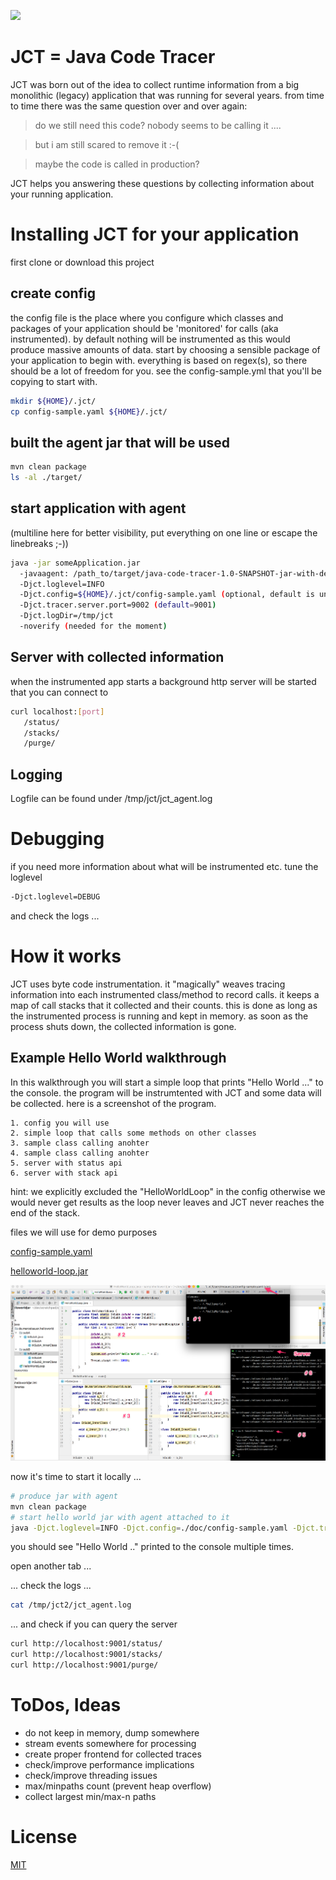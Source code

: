[<img src="https://api.travis-ci.org/niesfisch/java-code-tracer.png"/>](http://travis-ci.org/niesfisch/java-code-tracer/builds)

# JCT = Java Code Tracer 

JCT was born out of the idea to collect runtime information from a big monolithic (legacy) application that was running for several years. from time to time there was the same question over and over again:

> do we still need this code? nobody seems to be calling it ....

> but i am still scared to remove it :-(

> maybe the code is called in production?

JCT helps you answering these questions by collecting information about your running application.

# Installing JCT for your application

first clone or download this project

## create config

the config file is the place where you configure which classes and packages of your application should be 'monitored' for calls (aka instrumented). by default nothing will be instrumented as this would produce massive amounts of data. start by choosing a sensible package of your application to  begin with. everything is based on regex(s), so there should be a lot of freedom for you. see the config-sample.yml that you'll be copying to start with.

```bash
mkdir ${HOME}/.jct/
cp config-sample.yaml ${HOME}/.jct/
```

## built the agent jar that will be used

```bash
mvn clean package
ls -al ./target/
```

## start application with agent

(multiline here for better visibility, put everything on one line or escape the linebreaks ;-))

```bash
java -jar someApplication.jar
  -javaagent: /path_to/target/java-code-tracer-1.0-SNAPSHOT-jar-with-dependencies.jar
  -Djct.loglevel=INFO
  -Djct.config=${HOME}/.jct/config-sample.yaml (optional, default is under /src/main/resources/META-INF/config.yaml, will be merged)
  -Djct.tracer.server.port=9002 (default=9001)
  -Djct.logDir=/tmp/jct
  -noverify (needed for the moment)
```
 
## Server with collected information

when the instrumented app starts a background http server will be started that you can connect to

```bash
curl localhost:[port]
   /status/
   /stacks/
   /purge/
```
 
## Logging

Logfile can be found under /tmp/jct/jct_agent.log

# Debugging

if you need more information about what will be instrumented etc. tune the loglevel

```bash
-Djct.loglevel=DEBUG
```

and check the logs ...

# How it works

JCT uses byte code instrumentation. it "magically" weaves tracing information into each instrumented class/method to record calls. it keeps a map of call stacks that it collected and their counts. this is done as long as the instrumented process is running and kept in memory. as soon as the process shuts down, the collected information is gone. 

## Example Hello World walkthrough

In this walkthrough you will start a simple loop that prints "Hello World ..." to the console. the program will be instrumtented with JCT and some data will be collected. here is a screenshot of the program.

	1. config you will use
	2. simple loop that calls some methods on other classes
	3. sample class calling anohter
	4. sample class calling anohter
	5. server with status api
	6. server with stack api

hint: we explicitly excluded the "HelloWorldLoop" in the config otherwise we would never get results as the loop never leaves and JCT never reaches the end of the stack.

files we will use for demo purposes

[config-sample.yaml](doc/config-sample.yaml)

[helloworld-loop.jar](doc/helloworld-loop.jar)

![Hello World Sample](doc/helloworldloop_overview.png)

now it's time to start it locally ... 

```bash
# produce jar with agent
mvn clean package
# start hello world jar with agent attached to it
java -Djct.loglevel=INFO -Djct.config=./doc/config-sample.yaml -Djct.tracer.server.port=9001 -Djct.logDir=/tmp/jct2 -noverify -javaagent:"${PWD}/target/java-code-tracer-1.0-SNAPSHOT-jar-with-dependencies.jar" -jar "${PWD}/doc/helloworld-loop.jar"
```

you should see "Hello World .." printed to the console multiple times. 

open another tab ... 

... check the logs ...

```bash
cat /tmp/jct2/jct_agent.log
```

... and check if you can query the server

```bash
curl http://localhost:9001/status/
curl http://localhost:9001/stacks/
curl http://localhost:9001/purge/
```

# ToDos, Ideas

- do not keep in memory, dump somewhere
- stream events somewhere for processing
- create proper frontend for collected traces
- check/improve performance implications
- check/improve threading issues
- max/minpaths count (prevent heap overflow)
- collect largest min/max-n paths

# License

[MIT](LICENSE.txt)
